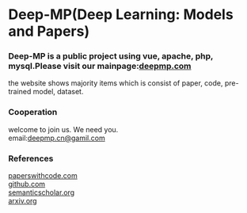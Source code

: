 # Deep-MP(Deep Learning: Models and Papers) 
### Deep-MP is a public project using vue, apache, php, mysql.Please visit our mainpage:[deepmp.com](www.deepmp.com)
the website shows majority items which is consist of paper, code, pre-trained model, dataset.


### Cooperation
welcome to join us. We need you.  
email:deepmp.cn@gamil.com  

### References
[paperswithcode.com](www.paperswithcode.com)  
[github.com](www.github.com)  
[semanticscholar.org](www.semanticscholar.org)  
[arxiv.org](www.arxiv.org)  

